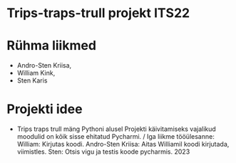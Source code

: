 # Trips-traps-trull projekt ITS22
# Rühma liikmed 
* Andro-Sten Kriisa, 
* William Kink, 
* Sten Karis 
# Projekti idee 
* Trips traps trull mäng Pythoni alusel
Projekti käivitamiseks vajalikud moodulid on kõik sisse ehitatud Pycharmi. /
Iga liikme tööülesanne:
William: Kirjutas koodi.
Andro-Sten Kriisa: Aitas Williamil koodi kirjutada, viimistles.
Sten: Otsis vigu ja testis koode pycharmis.
2023

